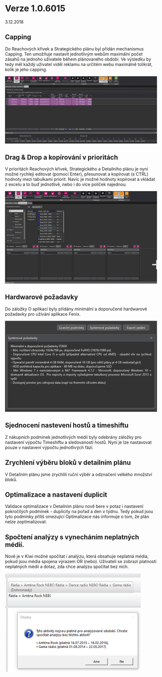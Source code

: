 ﻿# Verze 1.0.6015
3.12.2018

## Capping
Do Reachových křivek a Strategického plánu byl přidán mechanismus Capping. Ten umožňuje nastavit jednotlivým webům maximální 
počet zásahů na jednoho uživatele během plánovaného období. Ve výsledku by tedy měl každý uživatel viděl reklamu na určitém 
webu maximálně tolikrát, kolik je jeho capping. 

![Capping](../data/capping.gif "Capping")

## Drag & Drop a kopírování v prioritách
 
 V prioritách Reachových křivek, Strategického a Detailního plánu je nyní možné rychleji editovat (pomocí Enter), přesunovat a kopírovat (s CTRL) hodnoty mezi tabulkami priorit. 
 Navíc je možné hodnoty kopírovat a vkládat z excelu a to buď jednotlivě, nebo i do více políček najednou.

![Drag & Drop](../data/Drag.gif "Drag & Drop")

## Hardwarové požadavky

Do záložky O aplikaci byly přidány minimální a doporučené hardwarové požadavky pro užívání aplikace Fenix.

![Požadavky](../data/config.PNG "Požadavky")

## Sjednocení nastevení hostů a timeshiftu

Z nákupních podmínek jednotlivých médií byly odebrány záložky pro nastavení výpočtu Timeshiftu a 
sledovanosti hostů. Nyní je lze nastavovat pouze v nastavení výpočtu jednotlivých fází.

## Zrychlení výběru bloků v detailním plánu

V Detailním plánu jsme zrychlili ruční výběr a odznačení velkého množství bloků.

## Optimalizace a nastavení duplicit

Validace optimalizace v Detailním plánu nově bere v potaz i nastavení pokročilých podmínek - duplicity na 
pořad a den v týdnu. Tedy pokud jsou tyto podmínky příliš omezující Optimalizace nás informuje o tom, že 
plán nelze zoptimalizovat.

## Spočtení analýzy s vynecháním neplatných médií.

Nově je v Kiwi možné spočítat i analýzu, která obsahuje neplatná média, pokud jsou média spojena výrazem OR (nebo). 
Uživateli se zobrazí platnosti neplatných médií a dotaz, zda chce analýzu spočítat bez nich.

![Výraz s OR](../data/or.png "Výraz s OR")


